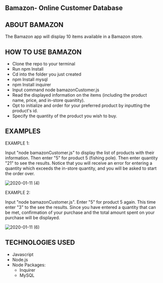 ## Bamazon- Online Customer Database

## ABOUT BAMAZON
The Bamazon app will display 10 items available in a Bamazon store.

## HOW TO USE BAMAZON

* Clone the repo to your terminal
* Run npm Install
* Cd into the folder you just created
* npm Install mysql
* npm Install inquirer
* Input command node bamazonCustomer.js
* Read the displayed information on the items (including the product name, price, and in-store quanitity).
* Opt to initialize and order for your preferred product by inputting the product's id.
* Specify the quantity of the product you wish to buy.

## EXAMPLES

EXAMPLE 1:

Input "node bamazonCustomer.js" to display the list of products with their information. Then enter "5" for product 5 (fishing pole). Then enter quantity "21" to see the results. Notice that you will receive an error for entering a quantity which exceeds the in-store quantity, and you will be asked to start the order over.


![2020-01-11 (4)](https://user-images.githubusercontent.com/55059602/72210349-9136cc80-347f-11ea-8a2d-f9d22dd22874.png)


EXAMPLE 2:

Input "node bamazonCustomer.js". Enter "5" for product 5 again. This time enter "3" to the see the results. Since you have entered a quantity that can be met, confirmation of your purchase and the total amount spent on your purchase will be displayed.

![2020-01-11 (6)](https://user-images.githubusercontent.com/55059602/72210390-4073a380-3480-11ea-845e-e6e87f36987e.png)


## TECHNOLOGIES USED

* Javascript
* Node.js
* Node Packages:
    * Inquirer
    * MySQL